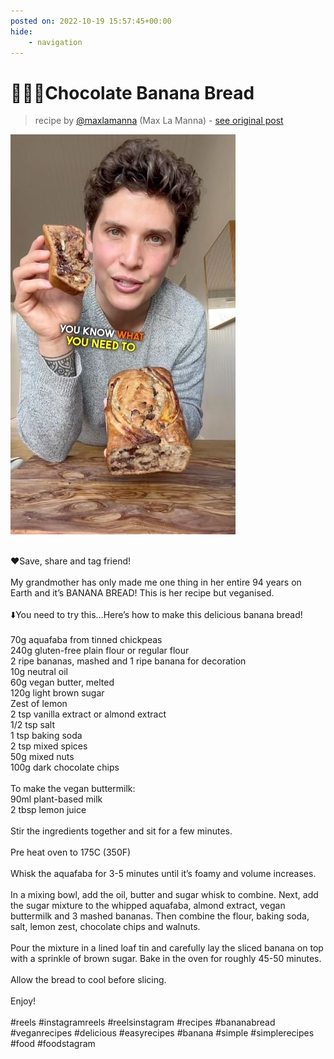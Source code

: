 ```yaml
---
posted on: 2022-10-19 15:57:45+00:00
hide:
    - navigation
---
```


# 🍌👵🏼Chocolate Banana Bread 

> recipe by [@maxlamanna](https://www.instagram.com/maxlamanna/) 
(Max La Manna) - [see original post](https://instagram.com/p/Cj5q4i2Jcim)

![](../img/maxlamanna_19-10-2022_1510.png)

\
❤️Save, share and tag friend!\
\
My grandmother has only made me one thing in her entire 94 years on Earth and it’s BANANA BREAD! This is her recipe but veganised.\
\
⬇️You need to try this…Here’s how to make this delicious banana bread!\
\
70g aquafaba from tinned chickpeas\
240g gluten-free plain flour or regular flour\
2 ripe bananas, mashed and 1 ripe banana for decoration \
10g neutral oil\
60g vegan butter, melted\
120g light brown sugar\
Zest of lemon\
2 tsp vanilla extract or almond extract\
1/2 tsp salt\
1 tsp baking soda\
2 tsp mixed spices\
50g mixed nuts\
100g dark chocolate chips \
\
To make the vegan buttermilk:\
90ml plant-based milk\
2 tbsp lemon juice\
\
Stir the ingredients together and sit for a few minutes.\
\
Pre heat oven to 175C (350F)\
\
Whisk the aquafaba for 3-5 minutes until it’s foamy and volume increases. \
\
In a mixing bowl, add the oil, butter and sugar whisk to combine. Next, add the sugar mixture to the whipped aquafaba, almond extract, vegan buttermilk and 3 mashed bananas. Then combine the flour, baking soda, salt, lemon zest, chocolate chips and walnuts.\
\
Pour the mixture in a lined loaf tin and carefully lay the sliced banana on top with a sprinkle of brown sugar. Bake in the oven for roughly 45-50 minutes. \
\
Allow the bread to cool before slicing.\
\
Enjoy!\
\
\#reels \#instagramreels \#reelsinstagram \#recipes \#bananabread \#veganrecipes \#delicious \#easyrecipes \#banana \#simple \#simplerecipes \#food \#foodstagram 